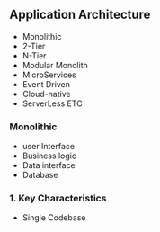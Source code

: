 ## Application Architecture

- Monolithic
- 2-Tier
- N-Tier
- Modular Monolith
- MicroServices
- Event Driven
- Cloud-native
- ServerLess ETC

### Monolithic

- user Interface
- Business logic
- Data interface
- Database

### 1. Key Characteristics

- Single Codebase
